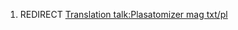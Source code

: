 1.  REDIRECT [Translation talk:Plasatomizer mag
    txt/pl](Translation_talk:Plasatomizer_mag_txt/pl "wikilink")